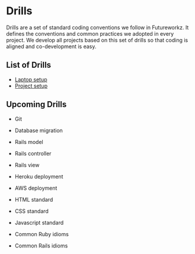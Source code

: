 # Drills
Drills are a set of standard coding conventions we follow in Futureworkz. It defines the conventions and common practices we adopted in every project. We develop all projects based on this set of drills so that coding is aligned and co-development is easy.

## List of Drills
- [Laptop setup](laptop-setup/README.md)
- [Project setup](project-setup/README.md)

## Upcoming Drills
- Git
- Database migration
- Rails model
- Rails controller
- Rails view
- Heroku deployment

- AWS deployment
- HTML standard
- CSS standard
- Javascript standard
- Common Ruby idioms
- Common Rails idioms
